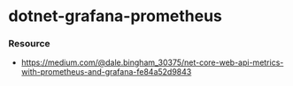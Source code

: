 # dotnet-grafana-prometheus



### Resource
- https://medium.com/@dale.bingham_30375/net-core-web-api-metrics-with-prometheus-and-grafana-fe84a52d9843